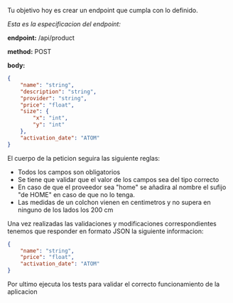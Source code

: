 Tu objetivo hoy es crear un endpoint que cumpla con lo definido.

_Esta es la especificacion del endpoint:_

**endpoint:** /api/product

**method:** POST

**body:**

```json
{
    "name": "string",
    "description": "string",
    "provider": "string",
    "price": "float",
    "size": {
        "x": "int",
        "y": "int"
    },
    "activation_date": "ATOM"
}
```

El cuerpo de la peticion seguira las siguiente reglas:

- Todos los campos son obligatorios
- Se tiene que validar que el valor de los campos sea del tipo correcto
- En caso de que el proveedor sea "home" se añadira al nombre el sufijo "de HOME" en caso de que no lo tenga.
- Las medidas de un colchon vienen en centimetros y no supera en ninguno de los lados los 200 cm

Una vez realizadas las validaciones y modificaciones correspondientes tenemos que responder en formato JSON la siguiente
informacion:

```json
{
    "name": "string",
    "price": "float",
    "activation_date": "ATOM"
}
```

Por ultimo ejecuta los tests para validar el correcto funcionamiento de la aplicacion
